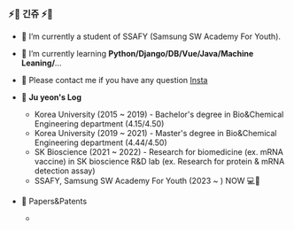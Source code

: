 ### ⚡🌈 긴쥬 ⚡🌈

- 🔭 I’m currently a student of SSAFY (Samsung SW Academy For Youth).
- 💭 I’m currently learning **Python/Django/DB/Vue/Java/Machine Leaning/**...
- 💬 Please contact me if you have any question [Insta](https://www.instagram.com/ju._.yeon.97/)


- 🌱 **Ju yeon's Log**
  * Korea University (2015 ~ 2019) - Bachelor's degree in Bio&Chemical Engineering department (4.15/4.50)
  * Korea University (2019 ~ 2021) - Master's degree in Bio&Chemical Engineering department (4.44/4.50)
  * SK Bioscience (2021 ~ 2022) - Research for biomedicine (ex. mRNA vaccine) in SK bioscience R&D lab (ex. Research for protein & mRNA detection assay)
  * SSAFY, Samsung SW Academy For Youth (2023 ~ ) NOW 💻📌

- 🍷 Papers&Patents
  * ~~~

<!--
**jupearl/jupearl** is a ✨ _special_ ✨ repository because its `README.md` (this file) appears on your GitHub profile.

Here are some ideas to get you started:


- 🌱 I’m currently learning ...
- 👯 I’m looking to collaborate on ...
- 🤔 I’m looking for help with ...
- 💬 Ask me about ...
- 📫 How to reach me: ...
- 😄 Pronouns: ...
- ⚡ Fun fact: ...
-->
